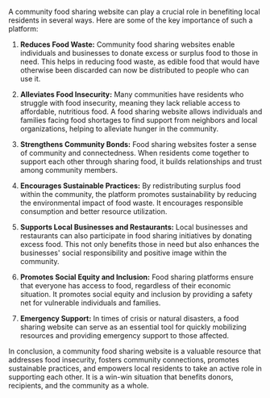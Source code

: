 A community food sharing website can play a crucial role in benefiting local residents in several ways. Here are some of the key importance of such a platform:

1. **Reduces Food Waste:** Community food sharing websites enable individuals and businesses to donate excess or surplus food to those in need. This helps in reducing food waste, as edible food that would have otherwise been discarded can now be distributed to people who can use it.

2. **Alleviates Food Insecurity:** Many communities have residents who struggle with food insecurity, meaning they lack reliable access to affordable, nutritious food. A food sharing website allows individuals and families facing food shortages to find support from neighbors and local organizations, helping to alleviate hunger in the community.

3. **Strengthens Community Bonds:** Food sharing websites foster a sense of community and connectedness. When residents come together to support each other through sharing food, it builds relationships and trust among community members.

4. **Encourages Sustainable Practices:** By redistributing surplus food within the community, the platform promotes sustainability by reducing the environmental impact of food waste. It encourages responsible consumption and better resource utilization.

5. **Supports Local Businesses and Restaurants:** Local businesses and restaurants can also participate in food sharing initiatives by donating excess food. This not only benefits those in need but also enhances the businesses' social responsibility and positive image within the community.

6. **Promotes Social Equity and Inclusion:** Food sharing platforms ensure that everyone has access to food, regardless of their economic situation. It promotes social equity and inclusion by providing a safety net for vulnerable individuals and families.

7. **Emergency Support:** In times of crisis or natural disasters, a food sharing website can serve as an essential tool for quickly mobilizing resources and providing emergency support to those affected.


In conclusion, a community food sharing website is a valuable resource that addresses food insecurity, fosters community connections, promotes sustainable practices, and empowers local residents to take an active role in supporting each other. It is a win-win situation that benefits donors, recipients, and the community as a whole.
